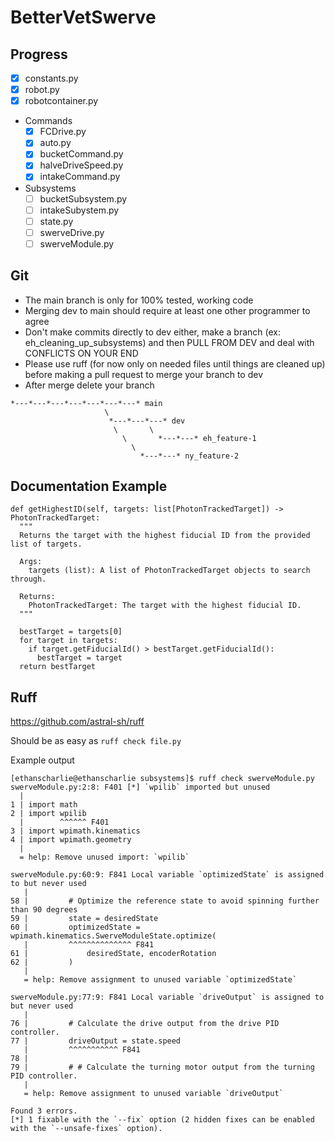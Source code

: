 # BetterVetSwerve

## Progress
- [x] constants.py
- [x] robot.py
- [x] robotcontainer.py
- Commands
  - [x] FCDrive.py
  - [x] auto.py
  - [x] bucketCommand.py
  - [x] halveDriveSpeed.py
  - [x] intakeCommand.py
- Subsystems
  - [ ] bucketSubsystem.py
  - [ ] intakeSubystem.py
  - [ ] state.py
  - [ ] swerveDrive.py
  - [ ] swerveModule.py

## Git
* The main branch is only for 100% tested, working code
* Merging dev to main should require at least one other programmer to agree
* Don't make commits directly to dev either, make a branch (ex: eh_cleaning_up_subsystems) and then PULL FROM DEV and deal with CONFLICTS ON YOUR END
* Please use ruff (for now only on needed files until things are cleaned up) before making a pull request to merge your branch to dev
* After merge delete your branch
```
*---*---*---*---*---*---*---* main
                     \
                      *---*---*---* dev
                       \       \
                         \       *---*---* eh_feature-1
                           \          
                             *---*---* ny_feature-2
```

## Documentation Example
```
def getHighestID(self, targets: list[PhotonTrackedTarget]) -> PhotonTrackedTarget:
  """
  Returns the target with the highest fiducial ID from the provided list of targets.
 
  Args:
    targets (list): A list of PhotonTrackedTarget objects to search through.

  Returns:
    PhotonTrackedTarget: The target with the highest fiducial ID.
  """

  bestTarget = targets[0]
  for target in targets:
    if target.getFiducialId() > bestTarget.getFiducialId():
      bestTarget = target
  return bestTarget
```

## Ruff
https://github.com/astral-sh/ruff

Should be as easy as `ruff check file.py`

Example output
```
[ethanscharlie@ethanscharlie subsystems]$ ruff check swerveModule.py 
swerveModule.py:2:8: F401 [*] `wpilib` imported but unused
  |
1 | import math
2 | import wpilib
  |        ^^^^^^ F401
3 | import wpimath.kinematics
4 | import wpimath.geometry
  |
  = help: Remove unused import: `wpilib`

swerveModule.py:60:9: F841 Local variable `optimizedState` is assigned to but never used
   |
58 |         # Optimize the reference state to avoid spinning further than 90 degrees
59 |         state = desiredState
60 |         optimizedState = wpimath.kinematics.SwerveModuleState.optimize(
   |         ^^^^^^^^^^^^^^ F841
61 |             desiredState, encoderRotation
62 |         )
   |
   = help: Remove assignment to unused variable `optimizedState`

swerveModule.py:77:9: F841 Local variable `driveOutput` is assigned to but never used
   |
76 |         # Calculate the drive output from the drive PID controller.
77 |         driveOutput = state.speed
   |         ^^^^^^^^^^^ F841
78 | 
79 |         # # Calculate the turning motor output from the turning PID controller.
   |
   = help: Remove assignment to unused variable `driveOutput`

Found 3 errors.
[*] 1 fixable with the `--fix` option (2 hidden fixes can be enabled with the `--unsafe-fixes` option).

```
